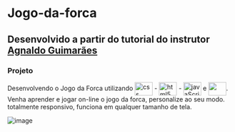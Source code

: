 # Jogo-da-forca

## Desenvolvido a partir do tutorial do instrutor [Agnaldo Guimarães](https://github.com/agnaldoguima)

### Projeto 

Desenvolvendo o Jogo da Forca utilizando <img align="center" alt="css" height="30" width="40" img src="https://cdn.jsdelivr.net/gh/devicons/devicon/icons/css3/css3-original.svg" /> - <img align="center" alt="html5" height="30" width="40" img src="https://cdn.jsdelivr.net/gh/devicons/devicon/icons/html5/html5-original.svg" /> -  <img align="center" alt="javaScript" height="30" width="40" img src="https://cdn.jsdelivr.net/gh/devicons/devicon/icons/javascript/javascript-original.svg" />  e  <img align= "center" height="30" width="40" src="https://cdn.jsdelivr.net/gh/devicons/devicon/icons/adonisjs/adonisjs-original.svg" />.
<br>Venha aprender e jogar on-line o jogo da forca, 
personalize ao seu modo. totalmente responsivo, funciona em qualquer tamanho de tela.

![image](https://user-images.githubusercontent.com/97995984/187514434-a9b2bd3f-0dfc-4d2b-9e2f-8c00d7597dae.png)
